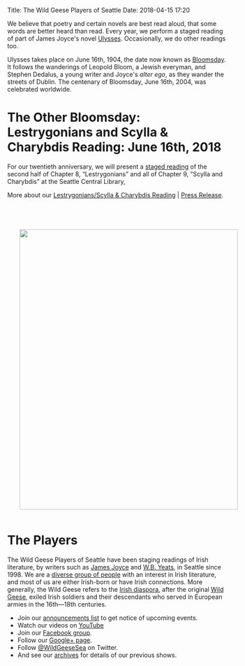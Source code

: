 Title: The Wild Geese Players of Seattle
Date: 2018-04-15 17:20

We believe that poetry and certain novels are best read aloud,
that some words are better heard than read.
Every year, we perform a staged reading of part of James Joyce's novel
[Ulysses](http://en.wikipedia.org/wiki/Ulysses_(novel)).
Occasionally, we do other readings too.

Ulysses takes place on June 16th, 1904, the date now known as
[Bloomsday](http://en.wikipedia.org/wiki/Bloomsday).
It follows the wanderings of Leopold Bloom, a Jewish everyman,
and Stephen Dedalus, a young writer and Joyce's *alter ego*,
as they wander the streets of Dublin.
The centenary of Bloomsday, June 16th, 2004, was celebrated worldwide.

# The Other Bloomsday: Lestrygonians and Scylla & Charybdis Reading: June 16th, 2018

For our twentieth anniversary,
we will present a [staged reading]({filename}Joyce/Bloomsday/2018.md "The Other Bloomsday")
of the second half of Chapter 8, “Lestrygonians”
and all of Chapter 9, “Scylla and Charybdis”
at the Seattle Central Library,

More about our [Lestrygonians/Scylla & Charybdis Reading]({filename}Joyce/Bloomsday/2018.md)
| [Press Release]({filename}Joyce/Bloomsday/2018/press-release.md).

<div>
 <a href="{filename}Joyce/Bloomsday/2018.md" title="Lestrygonians/Scylla &amp; Charybdis">
  <img src="{filename}posters/2018-lunch-and-shake.jpg"
       style="padding: 4em 1em 1em 2em;" width="500" height="641"/>
  </a>
 </div>

# The Players

The Wild Geese Players of Seattle have been staging readings of Irish literature,
by writers such as [James Joyce]({filename}Joyce/index.md) and
[W.B. Yeats]({filename}Yeats/index.md),
in Seattle since 1998.
We are a [diverse group of people]({filename}players.md)
with an interest in Irish literature,
and most of us are either Irish-born or have Irish connections.
More generally, the Wild Geese refers to the
[Irish diaspora](http://en.wikipedia.org/wiki/Irish_diaspora),
after the original
[Wild Geese](http://en.wikipedia.org/wiki/Flight_of_the_Wild_Geese),
exiled Irish soldiers and their descendants who served in European armies in
the 16th—18th centuries.

-   Join our [announcements list]({filename}announcements.md) to get notice of
    upcoming events.
-   Watch our videos on
    [YouTube](http://www.youtube.com/user/WildGeeseSeattle)
-   Join our [Facebook
    group](https://www.facebook.com/groups/51261017427/).
-   Follow our [Google+
    page](https://plus.google.com/117294167940743273875/posts).
-   Follow [@WildGeeseSea](http://twitter.com/wildgeesesea) on Twitter.
-   And see our [archives]({filename}archives.md) for details of our previous
    shows.

